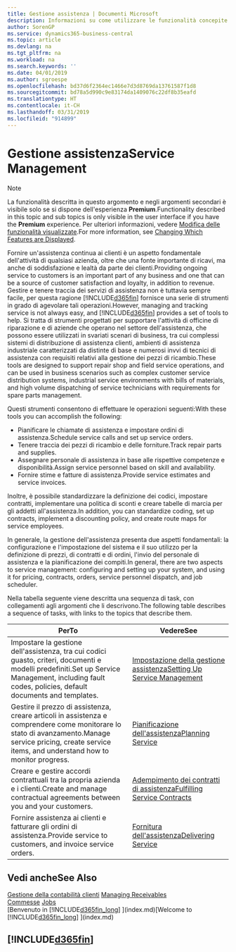 ```yaml
---
title: Gestione assistenza | Documenti Microsoft
description: Informazioni su come utilizzare le funzionalità concepite per supportare l'attività di officine di riparazione e le operazioni di assistenza su campo.
author: SorenGP
ms.service: dynamics365-business-central
ms.topic: article
ms.devlang: na
ms.tgt_pltfrm: na
ms.workload: na
ms.search.keywords: ''
ms.date: 04/01/2019
ms.author: sgroespe
ms.openlocfilehash: bd37d6f2364ec1466e7d3d8769da13761587f1d8
ms.sourcegitcommit: bd78a5d990c9e83174da1409076c22df8b35eafd
ms.translationtype: HT
ms.contentlocale: it-CH
ms.lasthandoff: 03/31/2019
ms.locfileid: "914899"
---
```

# <a name="service-management"></a><span data-ttu-id="bfba5-103">Gestione assistenza</span><span class="sxs-lookup"><span data-stu-id="bfba5-103">Service Management</span></span>
> [!NOTE]
> <span data-ttu-id="bfba5-104">La funzionalità descritta in questo argomento e negli argomenti secondari è visibile solo se si dispone dell'esperienza **Premium**.</span><span class="sxs-lookup"><span data-stu-id="bfba5-104">Functionality described in this topic and sub topics is only visible in the user interface if you have the **Premium** experience.</span></span> <span data-ttu-id="bfba5-105">Per ulteriori informazioni, vedere [Modifica delle funzionalità visualizzate](ui-experiences.md).</span><span class="sxs-lookup"><span data-stu-id="bfba5-105">For more information, see [Changing Which Features are Displayed](ui-experiences.md).</span></span>

<span data-ttu-id="bfba5-106">Fornire un'assistenza continua ai clienti è un aspetto fondamentale dell'attività di qualsiasi azienda, oltre che una fonte importante di ricavi, ma anche di soddisfazione e lealtà da parte dei clienti.</span><span class="sxs-lookup"><span data-stu-id="bfba5-106">Providing ongoing service to customers is an important part of any business and one that can be a source of customer satisfaction and loyalty, in addition to revenue.</span></span> <span data-ttu-id="bfba5-107">Gestire e tenere traccia dei servizi di assistenza non è tuttavia sempre facile, per questa ragione [!INCLUDE[d365fin](includes/d365fin_md.md)] fornisce una serie di strumenti in grado di agevolare tali operazioni.</span><span class="sxs-lookup"><span data-stu-id="bfba5-107">However, managing and tracking service is not always easy, and [!INCLUDE[d365fin](includes/d365fin_md.md)] provides a set of tools to help.</span></span> <span data-ttu-id="bfba5-108">Si tratta di strumenti progettati per supportare l'attività di officine di riparazione e di aziende che operano nel settore dell'assistenza, che possono essere utilizzati in svariati scenari di business, tra cui complessi sistemi di distribuzione di assistenza clienti, ambienti di assistenza industriale caratterizzati da distinte di base e numerosi invvi di tecnici di assistenza con requisiti relativi alla gestione dei pezzi di ricambio.</span><span class="sxs-lookup"><span data-stu-id="bfba5-108">These tools are designed to support repair shop and field service operations, and can be used in business scenarios such as complex customer service distribution systems, industrial service environments with bills of materials, and high volume dispatching of service technicians with requirements for spare parts management.</span></span>  

 <span data-ttu-id="bfba5-109">Questi strumenti consentono di effettuare le operazioni seguenti:</span><span class="sxs-lookup"><span data-stu-id="bfba5-109">With these tools you can accomplish the following:</span></span>  

* <span data-ttu-id="bfba5-110">Pianificare le chiamate di assistenza e impostare ordini di assistenza.</span><span class="sxs-lookup"><span data-stu-id="bfba5-110">Schedule service calls and set up service orders.</span></span>  
* <span data-ttu-id="bfba5-111">Tenere traccia dei pezzi di ricambio e delle forniture.</span><span class="sxs-lookup"><span data-stu-id="bfba5-111">Track repair parts and supplies.</span></span>  
* <span data-ttu-id="bfba5-112">Assegnare personale di assistenza in base alle rispettive competenze e disponibilità.</span><span class="sxs-lookup"><span data-stu-id="bfba5-112">Assign service personnel based on skill and availability.</span></span>  
* <span data-ttu-id="bfba5-113">Fornire stime e fatture di assistenza.</span><span class="sxs-lookup"><span data-stu-id="bfba5-113">Provide service estimates and service invoices.</span></span>  

<span data-ttu-id="bfba5-114">Inoltre, è possibile standardizzare la definizione dei codici, impostare contratti, implementare una politica di sconti e creare tabelle di marcia per gli addetti all'assistenza.</span><span class="sxs-lookup"><span data-stu-id="bfba5-114">In addition, you can standardize coding, set up contracts, implement a discounting policy, and create route maps for service employees.</span></span>  

<span data-ttu-id="bfba5-115">In generale, la gestione dell'assistenza presenta due aspetti fondamentali: la configurazione e l'impostazione del sistema e il suo utilizzo per la definizione di prezzi, di contratti e di ordini, l'invio del personale di assistenza e la pianificazione dei compiti.</span><span class="sxs-lookup"><span data-stu-id="bfba5-115">In general, there are two aspects to service management: configuring and setting up your system, and using it for pricing, contracts, orders, service personnel dispatch, and job scheduler.</span></span>  

<span data-ttu-id="bfba5-116">Nella tabella seguente viene descritta una sequenza di task, con collegamenti agli argomenti che li descrivono.</span><span class="sxs-lookup"><span data-stu-id="bfba5-116">The following table describes a sequence of tasks, with links to the topics that describe them.</span></span>   

|<span data-ttu-id="bfba5-117">**Per**</span><span class="sxs-lookup"><span data-stu-id="bfba5-117">**To**</span></span>|<span data-ttu-id="bfba5-118">**Vedere**</span><span class="sxs-lookup"><span data-stu-id="bfba5-118">**See**</span></span>|  
|------------|-------------|  
|<span data-ttu-id="bfba5-119">Impostare la gestione dell'assistenza, tra cui codici guasto, criteri, documenti e modelli predefiniti.</span><span class="sxs-lookup"><span data-stu-id="bfba5-119">Set up Service Management, including fault codes, policies, default documents and templates.</span></span>|[<span data-ttu-id="bfba5-120">Impostazione della gestione assistenza</span><span class="sxs-lookup"><span data-stu-id="bfba5-120">Setting Up Service Management</span></span>](service-setup-service.md)|  
|<span data-ttu-id="bfba5-121">Gestire il prezzo di assistenza, creare articoli in assistenza e comprendere come monitorare lo stato di avanzamento.</span><span class="sxs-lookup"><span data-stu-id="bfba5-121">Manage service pricing, create service items, and understand how to monitor progress.</span></span>|[<span data-ttu-id="bfba5-122">Pianificazione dell'assistenza</span><span class="sxs-lookup"><span data-stu-id="bfba5-122">Planning Service</span></span>](service-plan-service.md)|  
|<span data-ttu-id="bfba5-123">Creare e gestire accordi contrattuali tra la propria azienda e i clienti.</span><span class="sxs-lookup"><span data-stu-id="bfba5-123">Create and manage contractual agreements between you and your customers.</span></span>|[<span data-ttu-id="bfba5-124">Adempimento dei contratti di assistenza</span><span class="sxs-lookup"><span data-stu-id="bfba5-124">Fulfilling Service Contracts</span></span>](service-fulfill-service-contracts.md)|  
|<span data-ttu-id="bfba5-125">Fornire assistenza ai clienti e fatturare gli ordini di assistenza.</span><span class="sxs-lookup"><span data-stu-id="bfba5-125">Provide service to customers, and invoice service orders.</span></span>|[<span data-ttu-id="bfba5-126">Fornitura dell'assistenza</span><span class="sxs-lookup"><span data-stu-id="bfba5-126">Delivering Service</span></span>](service-deliver-service.md)|  

## <a name="see-also"></a><span data-ttu-id="bfba5-127">Vedi anche</span><span class="sxs-lookup"><span data-stu-id="bfba5-127">See Also</span></span>  
<span data-ttu-id="bfba5-128">[Gestione della contabilità clienti](receivables-manage-receivables.md) </span><span class="sxs-lookup"><span data-stu-id="bfba5-128">[Managing Receivables](receivables-manage-receivables.md) </span></span>  
<span data-ttu-id="bfba5-129">[Commesse](projects-how-create-jobs.md) </span><span class="sxs-lookup"><span data-stu-id="bfba5-129">[Jobs](projects-how-create-jobs.md) </span></span>  
<span data-ttu-id="bfba5-130">[Benvenuto in [!INCLUDE[d365fin_long](includes/d365fin_long_md.md)] ](index.md)</span><span class="sxs-lookup"><span data-stu-id="bfba5-130">[Welcome to [!INCLUDE[d365fin_long](includes/d365fin_long_md.md)] ](index.md)</span></span>

## [!INCLUDE[d365fin](includes/free_trial_md.md)]  
